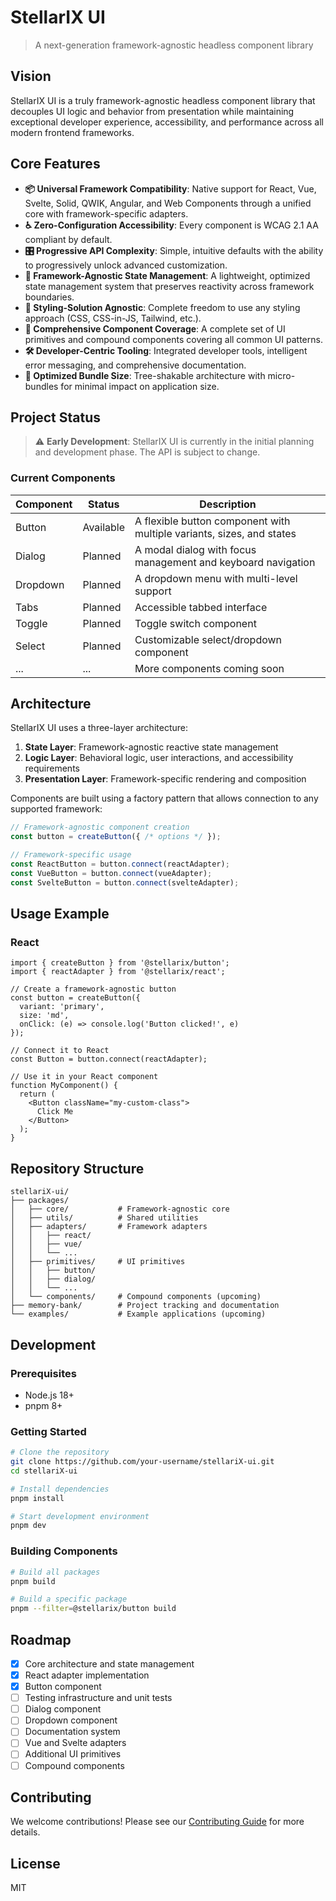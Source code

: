 # StellarIX UI

> A next-generation framework-agnostic headless component library

## Vision

StellarIX UI is a truly framework-agnostic headless component library that decouples UI logic and behavior from presentation while maintaining exceptional developer experience, accessibility, and performance across all modern frontend frameworks.

## Core Features

- **📦 Universal Framework Compatibility**: Native support for React, Vue, Svelte, Solid, QWIK, Angular, and Web Components through a unified core with framework-specific adapters.
- **♿ Zero-Configuration Accessibility**: Every component is WCAG 2.1 AA compliant by default.
- **🎛️ Progressive API Complexity**: Simple, intuitive defaults with the ability to progressively unlock advanced customization.
- **🔄 Framework-Agnostic State Management**: A lightweight, optimized state management system that preserves reactivity across framework boundaries.
- **🎨 Styling-Solution Agnostic**: Complete freedom to use any styling approach (CSS, CSS-in-JS, Tailwind, etc.).
- **🧩 Comprehensive Component Coverage**: A complete set of UI primitives and compound components covering all common UI patterns.
- **🛠️ Developer-Centric Tooling**: Integrated developer tools, intelligent error messaging, and comprehensive documentation.
- **📏 Optimized Bundle Size**: Tree-shakable architecture with micro-bundles for minimal impact on application size.

## Project Status

> ⚠️ **Early Development**: StellarIX UI is currently in the initial planning and development phase. The API is subject to change.

### Current Components

| Component | Status | Description |
|-----------|--------|-------------|
| Button | Available | A flexible button component with multiple variants, sizes, and states |
| Dialog | Planned | A modal dialog with focus management and keyboard navigation |
| Dropdown | Planned | A dropdown menu with multi-level support |
| Tabs | Planned | Accessible tabbed interface |
| Toggle | Planned | Toggle switch component |
| Select | Planned | Customizable select/dropdown component |
| ... | ... | More components coming soon |

## Architecture

StellarIX UI uses a three-layer architecture:

1. **State Layer**: Framework-agnostic reactive state management
2. **Logic Layer**: Behavioral logic, user interactions, and accessibility requirements
3. **Presentation Layer**: Framework-specific rendering and composition

Components are built using a factory pattern that allows connection to any supported framework:

```typescript
// Framework-agnostic component creation
const button = createButton({ /* options */ });

// Framework-specific usage
const ReactButton = button.connect(reactAdapter);
const VueButton = button.connect(vueAdapter);
const SvelteButton = button.connect(svelteAdapter);
```

## Usage Example

### React

```tsx
import { createButton } from '@stellarix/button';
import { reactAdapter } from '@stellarix/react';

// Create a framework-agnostic button
const button = createButton({
  variant: 'primary',
  size: 'md',
  onClick: (e) => console.log('Button clicked!', e)
});

// Connect it to React
const Button = button.connect(reactAdapter);

// Use it in your React component
function MyComponent() {
  return (
    <Button className="my-custom-class">
      Click Me
    </Button>
  );
}
```

## Repository Structure

```
stellariX-ui/
├── packages/
│   ├── core/           # Framework-agnostic core
│   ├── utils/          # Shared utilities
│   ├── adapters/       # Framework adapters
│   │   ├── react/
│   │   ├── vue/
│   │   └── ...
│   ├── primitives/     # UI primitives 
│   │   ├── button/
│   │   ├── dialog/
│   │   └── ...
│   └── components/     # Compound components (upcoming)
├── memory-bank/        # Project tracking and documentation
└── examples/           # Example applications (upcoming)
```

## Development

### Prerequisites

- Node.js 18+
- pnpm 8+

### Getting Started

```bash
# Clone the repository
git clone https://github.com/your-username/stellariX-ui.git
cd stellariX-ui

# Install dependencies
pnpm install

# Start development environment
pnpm dev
```

### Building Components

```bash
# Build all packages
pnpm build

# Build a specific package
pnpm --filter=@stellarix/button build
```

## Roadmap

- [x] Core architecture and state management
- [x] React adapter implementation
- [x] Button component
- [ ] Testing infrastructure and unit tests
- [ ] Dialog component
- [ ] Dropdown component
- [ ] Documentation system
- [ ] Vue and Svelte adapters
- [ ] Additional UI primitives
- [ ] Compound components

## Contributing

We welcome contributions! Please see our [Contributing Guide](CONTRIBUTING.md) for more details.

## License

MIT